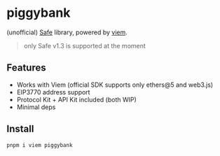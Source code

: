 # piggybank

(unofficial) [Safe](https://safe.global) library, powered by [viem](https://viem.sh).

> only Safe v1.3 is supported at the moment

## Features

- Works with Viem (official SDK supports only ethers@5 and web3.js)
- EIP3770 address support
- Protocol Kit + API Kit included (both WIP)
- Minimal deps

## Install

```sh
pnpm i viem piggybank
```
